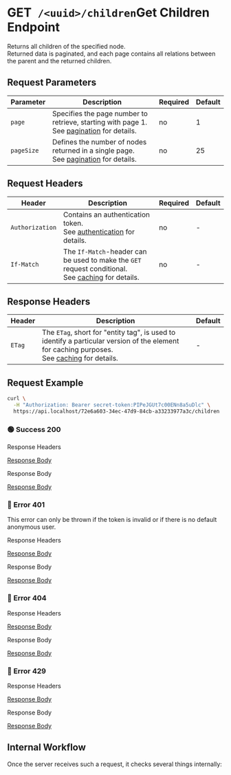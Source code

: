 # <span class="title-url"><span class="method-get">GET</span>` /<uuid>/children`</span><span class="title-human">Get Children Endpoint</span>

<!-- panels:start -->
<!-- div:left-panel -->

Returns all children of the specified node.  
Returned data is paginated, and each page contains all relations between the parent and the returned children.

## Request Parameters

<div class="table-request-parameters">

| Parameter  | Description                                                                                                           | Required | Default |
| ---------- |-----------------------------------------------------------------------------------------------------------------------|----------| ------- |
| `page`     | Specifies the page number to retrieve, starting with page 1.<br />See [pagination](/concepts/pagination) for details. | no       | 1       |
| `pageSize` | Defines the number of nodes returned in a single page.<br />See [pagination](/concepts/pagination) for details.       | no       | 25      |

</div>

## Request Headers

<div class="table-request-headers">

| Header          | Description                                                                                                                | Required | Default |
|-----------------|----------------------------------------------------------------------------------------------------------------------------|----------|---------|
| `Authorization` | Contains an authentication token. <br />See [authentication](/concepts/authentication) for details.                        | no       | -       |
| `If-Match`      | The `If-Match`-header can be used to make the `GET` request conditional.<br />See [caching](/concepts/caching) for details. | no       | -       |

</div>

## Response Headers

<div class="table-response-headers">

| Header | Description                                                                                                                                                          | Default |
| ------ |----------------------------------------------------------------------------------------------------------------------------------------------------------------------| ------- |
| `ETag` | The `ETag`, short for "entity tag", is used to identify a particular version of the element for caching purposes.<br />See [caching](/concepts/caching) for details. | -       |

</div>

## Request Example

```bash
curl \
  -H "Authorization: Bearer secret-token:PIPeJGUt7c00ENn8a5uDlc" \
  https://api.localhost/72e6a603-34ec-47d9-84cb-a33233977a3c/children
```

<!-- tabs:start -->

### **🟢 Success 200**

<div class="code-title auto-refresh">Response Headers</div>

[Response Body](./get-children/200-response-header.txt ':include :type=code')

<div class="code-title auto-refresh">Response Body</div>

[Response Body](./get-children/200-response-body.json ':include :type=code')

### **🔴 Error 401**

This error can only be thrown if the token is invalid or if there is no default anonymous user.

<div class="code-title auto-refresh">Response Headers</div>

[Response Body](./get-children/401-response-header.txt ':include :type=code')

<div class="code-title auto-refresh">Response Body</div>

[Response Body](./get-children/401-response-body.json ':include :type=code problem+json')

### **🔴 Error 404**

<div class="code-title auto-refresh">Response Headers</div>

[Response Body](./get-element/404-response-header.txt ':include :type=code')

<div class="code-title auto-refresh">Response Body</div>

[Response Body](./get-element/404-response-body.json ':include :type=code problem+json')

### **🔴 Error 429**

<div class="code-title">Response Headers</div>

[Response Body](./get-children/429-response-header.txt ':include :type=code')

<div class="code-title">Response Body</div>

[Response Body](./get-children/429-response-body.json ':include :type=code problem+json')

<!-- tabs:end -->

<!-- div:right-panel -->

## Internal Workflow

Once the server receives such a request, it checks several things internally:

<div id="graph-container-1" class="graph-container" style="height:1400px"></div>

<!-- panels:end -->

<script>
G6.registerEdge('polyline-edge', {
  draw(cfg, group) {
    const { startPoint, endPoint } = cfg;
    const hgap = Math.abs(endPoint.x - startPoint.x);

    const path = [
      ['M', startPoint.x, startPoint.y],
      [
        'C',
        startPoint.x + hgap / 4,
        startPoint.y,
        endPoint.x - hgap / 2,
        endPoint.y,
        endPoint.x,
        endPoint.y,
      ],
    ];
    const shape = group.addShape('path', {
      attrs: {
        stroke: '#AAB7C4',
        path,
      },
      name: 'path-shape',
    });
    const midPoint = {
      x: (startPoint.x + endPoint.x) / 2,
      y: (startPoint.y + endPoint.y) / 2,
    };
    const label = group.addShape('text', {
      attrs: {
        text: cfg.label + '###########',
        x: midPoint.x,
        y: midPoint.y,
        textAlign: 'center',
        textBaseline: 'middle',
        fill: '#000',
        fontSize: 14,
      },
      name: 'label-shape',
    });
    return shape;
  },
});
renderWorkflow(document.getElementById('graph-container-1'), {
  nodes: [
    { id: 'init', ...workflowStart, label: 'server receives GET-request' },
    { id: 'checkToken', ...workflowDecision, label: 'does request contain token?' },
    { id: 'noTokenAction', ...workflowStep, label: "use default anonymous\nuser for auth" },
    { id: 'checkTokenValidity', ...workflowDecision, label: 'is token valid?' },
    { id: 'checkRateLimit', ...workflowDecision, label: "does request exceed\nrate limit?" },
    { id: 'checkIfMatchHeaderExists', ...workflowDecision, label: "does request contain\nIf-Match header?" },
    { id: 'checkIfMatchHeaderMatches', ...workflowDecision, label: "does If-Match\nmatch ETag?" },
    { id: 'checkElementExistence', ...workflowDecision, label: "does element exist?" },
    { id: 'checkRelation', ...workflowDecision, label: "is element relation?" },
    { id: 'checkAccess', ...workflowDecision, label: "has user access?" },
    { id: 'loadElementsData', ...workflowStep, label: 'load children' },
    { id: 'success200', ...workflowEndSuccess , label: "return 200"},
    { id: 'error401', ...workflowEndError, label: "return 401" },
    { id: 'error404', ...workflowEndError, label: "return 404" },
    { id: 'error412', ...workflowEndError, label: 'return 412' },
    { id: 'error429', ...workflowEndError, label: 'return 429' },
  ],
  edges: [
    { source: 'init', target: 'checkToken', label: '' },
    { source: 'checkToken', target: 'noTokenAction', label: 'no' },
    { source: 'checkToken', target: 'checkTokenValidity', label: 'yes' },
    { source: 'checkTokenValidity', target: 'checkRateLimit', label: 'yes' },
    { source: 'checkTokenValidity', target: 'error401', label: 'no' },
    { source: 'checkRateLimit', target: 'checkIfMatchHeaderExists', label: 'no' },
    { source: 'checkRateLimit', target: 'error429', label: 'yes' },
    { source: 'checkIfMatchHeaderExists', target: 'checkElementExistence', label: 'no' },
    { source: 'checkIfMatchHeaderExists', target: 'checkIfMatchHeaderMatches', label: 'yes' },
    { source: 'checkIfMatchHeaderMatches', target: 'checkElementExistence', label: 'yes' },
    { source: 'checkIfMatchHeaderMatches', target: 'error412', label: 'no' },
    { source: 'checkElementExistence', target: 'checkRelation', label: 'yes' },
    { source: 'checkElementExistence', target: 'error404', label: 'no' },
    { source: 'checkRelation', target: 'checkAccess', label: 'no' },
    { source: 'checkRelation', target: 'error404', label: 'yes' },
    { source: 'checkAccess', target: 'loadElementsData', label: 'yes' },
    { source: 'checkAccess', target: 'error404', label: 'no' },
    { source: 'loadElementsData', target: 'success200' },
    { source: 'noTokenAction', target: 'checkRateLimit', label: '', type2: 'polyline-edge' }
  ],
}, 'TB');
</script>
